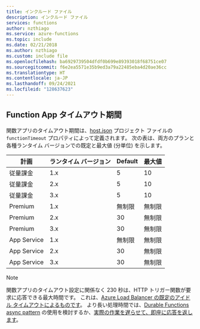 ```yaml
---
title: インクルード ファイル
description: インクルード ファイル
services: functions
author: nzthiago
ms.service: azure-functions
ms.topic: include
ms.date: 02/21/2018
ms.author: nzthiago
ms.custom: include file
ms.openlocfilehash: ba6929739504dfdf0b699e89393018f68751ce07
ms.sourcegitcommit: f6e2ea5571e35b9ed3a79a22485eba4d20ae36cc
ms.translationtype: HT
ms.contentlocale: ja-JP
ms.lasthandoff: 09/24/2021
ms.locfileid: "128637623"
---
```

## <a name="function-app-timeout-duration"></a><a name="timeout"></a>Function App タイムアウト期間 

関数アプリのタイムアウト期間は、[host.json](../articles/azure-functions/functions-host-json.md#functiontimeout) プロジェクト ファイルの `functionTimeout` プロパティによって定義されます。 次の表は、両方のプランと各種ランタイム バージョンでの既定と最大値 (分単位) を示します。

| 計画 | ランタイム バージョン | Default | 最大値 |
|------|---------|---------|---------|
| 従量課金 | 1.x | 5 | 10 |
| 従量課金 | 2.x | 5 | 10 |
| 従量課金 | 3.x | 5 | 10 |
| Premium | 1.x | 無制限 | 無制限 |
| Premium | 2.x | 30 | 無制限 |
| Premium | 3.x | 30 | 無制限 |
| App Service | 1.x | 無制限 | 無制限 |
| App Service | 2.x | 30 | 無制限 |
| App Service | 3.x | 30 | 無制限 |

> [!NOTE] 
> 関数アプリのタイムアウト設定に関係なく 230 秒は、HTTP トリガー関数が要求に応答できる最大時間です。 これは、[Azure Load Balancer の既定のアイドル タイムアウトによるものです](../articles/app-service/faq-availability-performance-application-issues.yml#why-does-my-request-time-out-after-230-seconds-)。 より長い処理時間では、[Durable Functions async pattern](../articles/azure-functions/durable/durable-functions-overview.md#async-http) の使用を検討するか、[実際の作業を遅らせて、即座に応答を返します](../articles/azure-functions/performance-reliability.md#avoid-long-running-functions)。
